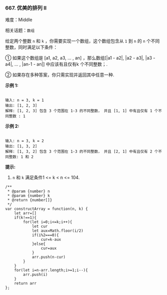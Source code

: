 ### 667. 优美的排列 II

难度：Middle

相关话题：`数组`

给定两个整数 `n` 和 `k` ，你需要实现一个数组，这个数组包含从 `1` 到 `n` 的  `n` 个不同整数，同时满足以下条件：



① 如果这个数组是 [a1, a2, a3, ... , an] ，那么数组[|a1 - a2|, |a2 - a3|, |a3 - a4|, ... , |an-1 - an|] 中应该有且仅有k 个不同整数；.



② 如果存在多种答案，你只需实现并返回其中任意一种.



**示例 1:** 



```

输入: n = 3, k = 1
输出: [1, 2, 3]
解释: [1, 2, 3] 包含 3 个范围在 1-3 的不同整数， 并且 [1, 1] 中有且仅有 1 个不同整数 : 1
```






**示例 2:** 



```

输入: n = 3, k = 2
输出: [1, 3, 2]
解释: [1, 3, 2] 包含 3 个范围在 1-3 的不同整数， 并且 [2, 1] 中有且仅有 2 个不同整数: 1 和 2
```






**提示:** 




1.  `n` 和 `k` 满足条件1 <= k < n <= 104.








```
/**
 * @param {number} n
 * @param {number} k
 * @return {number[]}
 */
var constructArray = function(n, k) {
    let arr=[]
    if(k!==1){
        for(let i=0;i<=k;i++){
            let cur
            let aux=Math.floor(i/2)
            if(i%2===0){
                cur=k-aux
            }else{
                cur=aux
            }
            arr.push(n-cur)
        }
    }
    for(let i=n-arr.length;i>=1;i--){
        arr.push(i)
    }
    return arr
};
```

